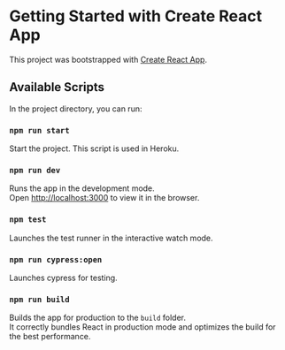 # Getting Started with Create React App

This project was bootstrapped with [Create React App](https://github.com/facebook/create-react-app).

## Available Scripts

In the project directory, you can run:

### `npm run start`

Start the project. This script is used in Heroku.

### `npm run dev`

Runs the app in the development mode.\
Open [http://localhost:3000](http://localhost:3000) to view it in the browser.


### `npm test`

Launches the test runner in the interactive watch mode.

### `npm run cypress:open`

Launches cypress for testing.

### `npm run build`

Builds the app for production to the `build` folder.\
It correctly bundles React in production mode and optimizes the build for the best performance.


